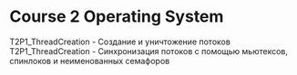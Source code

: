 # Course 2 Operating System

T2P1_ThreadCreation - Создание и уничтожение потоков  
T2P1_ThreadCreation - Синхронизация потоков с помощью мьютексов, спинлоков и неименованных семафоров  
